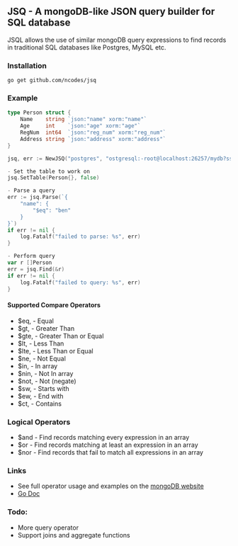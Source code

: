 ## JSQ - A mongoDB-like JSON query builder for SQL database

JSQL allows the use of similar mongoDB query expressions to find records in traditional SQL databases like Postgres, MySQL etc. 

### Installation
```
go get github.com/ncodes/jsq
```
### Example

```go
type Person struct {
    Name    string `json:"name" xorm:"name"`
    Age     int    `json:"age" xorm:"age"`
    RegNum  int64  `json:"reg_num" xorm:"reg_num"`
    Address string `json:"address" xorm:"address"`
}

jsq, err := NewJSQ("postgres", "ostgresql:-root@localhost:26257/mydb?sslmode=disable")

- Set the table to work on
jsq.SetTable(Person{}, false)

- Parse a query
err := jsq.Parse(`{
    "name": { 
        "$eq": "ben" 
    }
}`)
if err != nil {
    log.Fatalf("failed to parse: %s", err)
}

- Perform query
var r []Person
err = jsq.Find(&r)
if err != nil {
    log.Fatalf("failed to query: %s", err)
}
```

#### Supported Compare Operators
- $eq,  - Equal
- $gt,  - Greater Than
- $gte, - Greater Than or Equal
- $lt,  - Less Than
- $lte, - Less Than or Equal
- $ne,  - Not Equal
- $in,  - In array
- $nin, - Not In array
- $not, - Not (negate)
- $sw,  - Starts with
- $ew,  - End with
- $ct,  - Contains

### Logical Operators
- $and - Find records matching every expression in an array 
- $or  - Find records matching at least an expression in an array
- $nor - Find records that fail to match all expressions in an array

### Links

- See full operator usage and examples on the [mongoDB website](https://docs.mongodb.com/manual/reference/operator/query/)
- [Go Doc](https://godoc.org/github.com/ncodes/jsq)

### Todo:
- More query operator
- Support joins and aggregate functions

